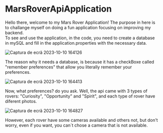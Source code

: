 # MarsRoverApiApplication

Hello there, welcome to my Mars Rover Application! The purpose in here is to challange myself on doing a fun application focusing on improving my backend.
<br>
To see and use the application, in the code, you need to create a database in mySQL and fill in the application.properties with the necessary data.

![Captura de ecrã 2023-10-10 164126](https://github.com/jose5556/MarsRoverApiApplication/assets/130366439/4e7105c1-6c22-4fd6-a5e7-8b43c535f25c)

The reason why it needs a database, is because it has a checkBoxe called "remember preferences" that allow you literally remember your preferences.

![Captura de ecrã 2023-10-10 164413](https://github.com/jose5556/MarsRoverApiApplication/assets/130366439/cf0cf881-450e-4268-9d76-ea8e37949dfa)

Now, what preferences? do you ask. Well, the api came with 3 types of rovers: "Curiosity", "Opportunity" and "Spirit", and each type of rover have diferent photos.

![Captura de ecrã 2023-10-10 164827](https://github.com/jose5556/MarsRoverApiApplication/assets/130366439/3f81600d-33bf-4dec-8986-b13b51d9814f)

However, each rover have some cameras available and others not, but don't worry, even if you want, you can´t chose a camera that is not available.
